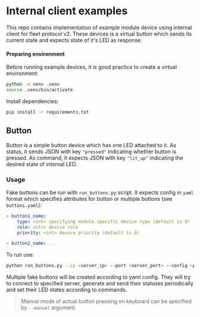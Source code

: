 # Internal client examples

This repo contains implementation of example module device using internal client for fleet protocol v2.
These devices is a virtual button which sends its current state and expects state of it's LED as response.

#### Preparing environment

Before running example devices, it is good practice to create a virtual environment:

```bash
python -m venv .venv
source .venv/bin/activate
```

Install dependencies:

```bash
pip install -r requirements.txt
```

## Button

Button is a simple button device which has one LED attached to it. As status, it sends JSON with key `"pressed"` indicating whether button is pressed. As command, it expects JSON with key `"lit_up"` indicating the desired state of internal LED.

### Usage

Fake buttons can be run with `run_buttons.py` script. It expects config in `yaml` format which specifies attributes for button or multiple buttons (see `buttons.yaml`):

```yaml
- button1_name:
    type: <int> specifying module specific device type (default is 0)
    role: <str> device role
    priority: <int> device priority (default is 0)

- button2_name: ...
```

To run use:

```bash
python run_buttons.py --ip <server_ip> --port <server_port> --config <path_to_yaml>
```

Multiple fake buttons will be created according to yaml config. They will try to connect to specified server, generate and send their statuses periodically and set their LED states according to commands.

> Manual mode of actual button pressing on keyboard can be specified by `--manual` argument.
